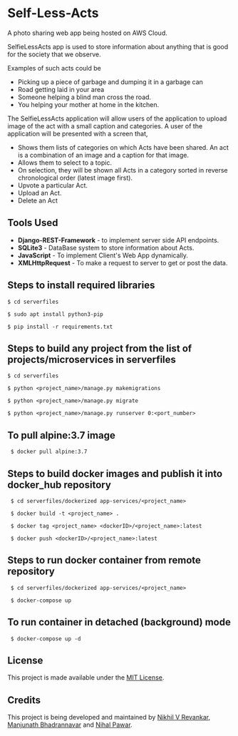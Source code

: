 # Self-Less-Acts
A photo sharing web app being hosted on AWS Cloud.

SelfieLessActs app is used to store information about anything that is good for the society that we observe.

Examples of such acts could be
- Picking up a piece of garbage and dumping it in a garbage can
- Road getting laid in your area
- Someone helping a blind man cross the road.
- You helping your mother at home in the kitchen.

The SelfieLessActs application will allow users of the application to upload image of the act with a small caption and categories. A user of the application will be presented with a screen that,
- Shows them lists of categories on which Acts have been shared. An act is a combination of an image and a caption for that image.
- Allows them to select to a topic.
- On selection, they will be shown all Acts in a category sorted in reverse chronological order (latest image first).
- Upvote a particular Act.
- Upload an Act.
- Delete an Act

## Tools Used
- **Django-REST-Framework** - to implement server side API endpoints.
- **SQLite3** - DataBase system to store information about Acts.
- **JavaScript** - To implement Client's Web App dynamically.
- **XMLHttpRequest** - To make a request to server to get or post the data.

## Steps to install required libraries
```$ cd serverfiles```

```$ sudo apt install python3-pip```

```$ pip install -r requirements.txt```

## Steps to build any project from the list of projects/microservices in serverfiles
```$ cd serverfiles```

```$ python <project_name>/manage.py makemigrations```

```$ python <project_name>/manage.py migrate```

```$ python <project_name>/manage.py runserver 0:<port_number>```

## To pull alpine:3.7 image
``` $ docker pull alpine:3.7```

## Steps to build docker images and publish it into docker_hub repository
``` $ cd serverfiles/dockerized app-services/<project_name>```

``` $ docker build -t <project_name> .```

``` $ docker tag <project_name> <dockerID>/<project_name>:latest```

``` $ docker push <dockerID>/<project_name>:latest```

## Steps to run docker container from remote repository
``` $ cd serverfiles/dockerized app-services/<project_name>```

``` $ docker-compose up```

## To run container in detached (background) mode
``` $ docker-compose up -d```

## License

This project is made available under the [MIT License](http://www.opensource.org/licenses/mit-license.php).

## Credits 

This project is being developed and maintained by [Nikhil V Revankar](https://github.com/nikhil3198), [Manjunath Bhadrannavar](https://github.com/mbbs4461) and [Nihal Pawar](https://github.com/NihalPawar).
